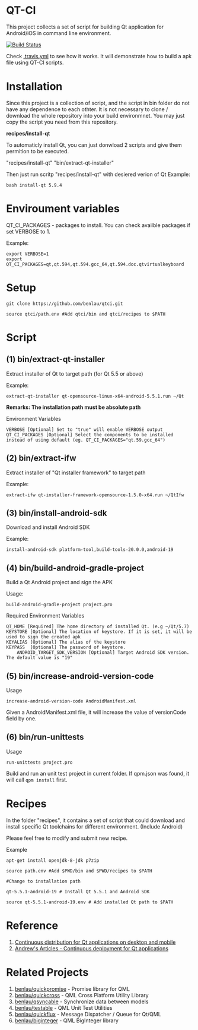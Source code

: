 # QT-CI
This project collects a set of script for building Qt application for Android/iOS in command line environment.

[![Build Status](https://travis-ci.org/benlau/qtci.svg?branch=master)](https://travis-ci.org/benlau/qtci)

Check [.travis.yml](https://github.com/benlau/qtci/blob/master/.travis.yml) to see how it works.
It will demonstrate how to build a apk file using QT-CI scripts.

Installation
============

Since this project is a collection of script, and the script in bin folder do not have any dependence to each othter.
It is not necessary to clone / download the whole repository into your build environmnet.
You may just copy the script you need from this repository.

**recipes/install-qt**

To automaticly install Qt, you can just donwload 2 scripts and give them permition to be executed.

"recipes/install-qt"
"bin/extract-qt-installer"

Then just run scritp "recipes/install-qt" with desiered verion of Qt
Example:

	bash install-qt 5.9.4
Enviroument variables
=====================

QT_CI_PACKAGES - packages to install. You can check availble packages if set VERBOSE to 1.

Example:

	export VERBOSE=1
	export QT_CI_PACKAGES=qt,qt.594,qt.594.gcc_64,qt.594.doc.qtvirtualkeyboard

Setup
=====

    git clone https://github.com/benlau/qtci.git

    source qtci/path.env #Add qtci/bin and qtci/recipes to $PATH


Script
======

**(1) bin/extract-qt-installer**
--------------------------------

Extract installer of Qt to target path (for Qt 5.5 or above)

Example:

	extract-qt-installer qt-opensource-linux-x64-android-5.5.1.run ~/Qt

**Remarks: The installation path must be absolute path**

Environment Variables

	VERBOSE [Optional] Set to "true" will enable VERBOSE output
	QT_CI_PACKAGES [Optional] Select the components to be installed instead of using default (eg. QT_CI_PACKAGES="qt.59.gcc_64")



**(2) bin/extract-ifw**
--------------------------------

Extract installer of "Qt installer framework" to target path

Example:

	extract-ifw qt-installer-framework-opensource-1.5.0-x64.run ~/QtIfw

**(3) bin/install-android-sdk**
--------------------------------

Download and install Android SDK

Example:

	install-android-sdk platform-tool,build-tools-20.0.0,android-19

**(4) bin/build-android-gradle-project**
--------------------------------

Build a Qt Android project and sign the APK

Usage:

	build-android-gradle-project project.pro

Required Environment Variables

	QT_HOME [Required] The home directory of installed Qt. (e.g ~/Qt/5.7)
	KEYSTORE [Optional] The location of keystore. If it is set, it will be used to sign the created apk
	KEYALIAS [Optional] The alias of the keystore
	KEYPASS  [Optional] The password of keystore.
        ANDROID_TARGET_SDK_VERSION [Optional] Target Android SDK version. The default value is "19"

(5) bin/increase-android-version-code
--------------------------------

Usage

    increase-android-version-code AndroidManifest.xml

Given a AndroidManifest.xml file, it will increase the value of versionCode field by one.

(6) bin/run-unittests
----------------------

Usage

    run-unittests project.pro

Build and run an unit test project in current folder. If qpm.json was found, it will call `qpm install` first.

Recipes
=======


In the folder "recipes", it contains a set of script that could download and install specific Qt toolchains for different environment. (Include Android)

Please feel free to modify and submit new recipe.

Example

	apt-get install openjdk-8-jdk p7zip

	source path.env #Add $PWD/bin and $PWD/recipes to $PATH

	#Change to installation path

	qt-5.5.1-android-19 # Install Qt 5.5.1 and Android SDK
	
	source qt-5.5.1-android-19.env # Add installed Qt path to $PATH


Reference
=========

 1. [Continuous distribution for Qt applications on desktop and mobile](http://www.slidedeck.io/lasconic/qtci-qtcon2016)
 1. [Andrew's Articles - Continuous deployment for Qt applications](http://andrewdolby.com/articles/2016/continuous-deployment-for-qt-applications/)

Related Projects
=================

 1. [benlau/quickpromise](https://github.com/benlau/quickpromise) - Promise library for QML
 2. [benlau/quickcross](https://github.com/benlau/quickcross) - QML Cross Platform Utility Library
 3. [benlau/qsyncable](https://github.com/benlau/qsyncable) - Synchronize data between models
 4. [benlau/testable](https://github.com/benlau/testable) - QML Unit Test Utilities
 5. [benlau/quickflux](https://github.com/benlau/quickflux) - Message Dispatcher / Queue for Qt/QML
 6. [benlau/biginteger](https://github.com/benlau/biginteger) - QML BigInteger library
